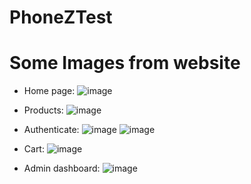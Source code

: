# PhoneZTest

# Some Images from website

- Home page:
![image](https://github.com/TrongBui15012002/PhoneZTest/assets/91036603/875a1740-3a08-4dd4-8623-18e1cf3c157b)

- Products:
![image](https://github.com/TrongBui15012002/PhoneZTest/assets/91036603/5590fd4d-306c-4ed5-ade1-d1cda9819925)

- Authenticate:
![image](https://github.com/TrongBui15012002/PhoneZTest/assets/91036603/f786bb88-e949-4475-afb8-199fb0ef0c06)
![image](https://github.com/TrongBui15012002/PhoneZTest/assets/91036603/2b390069-4198-4a58-8436-928402482308)

- Cart:
![image](https://github.com/TrongBui15012002/PhoneZTest/assets/91036603/032d33a8-660c-4b8d-ba74-4fdd256ba5f0)

- Admin dashboard:
![image](https://github.com/TrongBui15012002/PhoneZTest/assets/91036603/721c6d66-187d-4fb0-8c62-462ec15d9c63)



